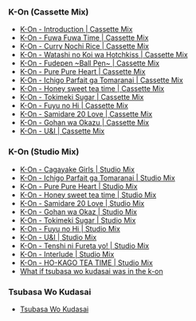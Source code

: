 ### K-On (Cassette Mix)

- [K-On - Introduction | Cassette Mix](https://archive.org/download/k-on-htt-ii-ho-kago-tea-time-second-flac-complete/%E6%94%BE%E8%AA%B2%E5%BE%8C%E3%83%86%E3%82%A3%E3%83%BC%E3%82%BF%E3%82%A4%E3%83%A0II%20%27%27HO-KAGO%20TEA%20TIME%20Second%27%27/DISC%202%20%20%E3%80%8ECassette%20Mix%E3%80%8F%20%E6%94%BE%E8%AA%B2%E5%BE%8C%E3%83%86%E3%82%A3%E3%83%BC%E3%82%BF%E3%82%A4%E3%83%A0II%20%27%27HO-KAGO%20TEA%20TIME%20Second%27%27/01%20Introduction.mp3)
- [K-On - Fuwa Fuwa Time | Cassette Mix](https://archive.org/download/k-on-htt-ii-ho-kago-tea-time-second-flac-complete/%E6%94%BE%E8%AA%B2%E5%BE%8C%E3%83%86%E3%82%A3%E3%83%BC%E3%82%BF%E3%82%A4%E3%83%A0II%20%27%27HO-KAGO%20TEA%20TIME%20Second%27%27/DISC%202%20%20%E3%80%8ECassette%20Mix%E3%80%8F%20%E6%94%BE%E8%AA%B2%E5%BE%8C%E3%83%86%E3%82%A3%E3%83%BC%E3%82%BF%E3%82%A4%E3%83%A0II%20%27%27HO-KAGO%20TEA%20TIME%20Second%27%27/02%20%E3%81%B5%E3%82%8F%E3%81%B5%E3%82%8F%E6%99%82%E9%96%93%20%28%2323%E3%80%8E%E6%94%BE%E8%AA%B2%E5%BE%8C%21%E3%80%8FMix%29%20%EF%BC%8F%20Fuwa%20Fuwa%20Time%20%28Ep.%2023%20%27%27Ho-Kago%21%27%27%20Mix%29.mp3)
- [K-On - Curry Nochi Rice | Cassette Mix](https://archive.org/download/k-on-htt-ii-ho-kago-tea-time-second-flac-complete/%E6%94%BE%E8%AA%B2%E5%BE%8C%E3%83%86%E3%82%A3%E3%83%BC%E3%82%BF%E3%82%A4%E3%83%A0II%20%27%27HO-KAGO%20TEA%20TIME%20Second%27%27/DISC%202%20%20%E3%80%8ECassette%20Mix%E3%80%8F%20%E6%94%BE%E8%AA%B2%E5%BE%8C%E3%83%86%E3%82%A3%E3%83%BC%E3%82%BF%E3%82%A4%E3%83%A0II%20%27%27HO-KAGO%20TEA%20TIME%20Second%27%27/03%20%E3%82%AB%E3%83%AC%E3%83%BC%E3%81%AE%E3%81%A1%E3%83%A9%E3%82%A4%E3%82%B9%20%28%2323%E3%80%8E%E6%94%BE%E8%AA%B2%E5%BE%8C%21%E3%80%8FMix%29%20%EF%BC%8F%20Curry%20Nochi%20Rice%20%28Ep.%2023%20%27%27Ho-Kago%21%27%27%20Mix%29.mp3)
- [K-On - Watashi no Koi wa Hotchkiss | Cassette Mix](https://archive.org/download/k-on-htt-ii-ho-kago-tea-time-second-flac-complete/%E6%94%BE%E8%AA%B2%E5%BE%8C%E3%83%86%E3%82%A3%E3%83%BC%E3%82%BF%E3%82%A4%E3%83%A0II%20%27%27HO-KAGO%20TEA%20TIME%20Second%27%27/DISC%202%20%20%E3%80%8ECassette%20Mix%E3%80%8F%20%E6%94%BE%E8%AA%B2%E5%BE%8C%E3%83%86%E3%82%A3%E3%83%BC%E3%82%BF%E3%82%A4%E3%83%A0II%20%27%27HO-KAGO%20TEA%20TIME%20Second%27%27/04%20%E3%82%8F%E3%81%9F%E3%81%97%E3%81%AE%E6%81%8B%E3%81%AF%E3%83%9B%E3%83%83%E3%83%81%E3%82%AD%E3%82%B9%20%28%2323%E3%80%8E%E6%94%BE%E8%AA%B2%E5%BE%8C%21%E3%80%8FMix%29%20%EF%BC%8F%20Watashi%20no%20Koi%20wa%20Hotchkiss%20%28Ep.%2023%20%27%27Ho-Kago%21%27%27%20Mix%29.mp3)
- [K-On - Fudepen ~Ball Pen~ | Cassette Mix](https://archive.org/download/k-on-htt-ii-ho-kago-tea-time-second-flac-complete/%E6%94%BE%E8%AA%B2%E5%BE%8C%E3%83%86%E3%82%A3%E3%83%BC%E3%82%BF%E3%82%A4%E3%83%A0II%20%27%27HO-KAGO%20TEA%20TIME%20Second%27%27/DISC%202%20%20%E3%80%8ECassette%20Mix%E3%80%8F%20%E6%94%BE%E8%AA%B2%E5%BE%8C%E3%83%86%E3%82%A3%E3%83%BC%E3%82%BF%E3%82%A4%E3%83%A0II%20%27%27HO-KAGO%20TEA%20TIME%20Second%27%27/05%20%E3%81%B5%E3%81%A7%E3%83%9A%E3%83%B3%20%EF%BD%9E%E3%83%9C%E3%83%BC%E3%83%AB%E3%83%9A%E3%83%B3%EF%BD%9E%20%28%2323%E3%80%8E%E6%94%BE%E8%AA%B2%E5%BE%8C%21%E3%80%8FMix%29%20%EF%BC%8F%20Fude%20Pen%20~Ball%20Pen~%20%28Ep.%2023%20%27%27Ho-Kago%21%27%27%20Mix%29.mp3)
- [K-On - Pure Pure Heart | Cassette Mix](https://archive.org/download/k-on-htt-ii-ho-kago-tea-time-second-flac-complete/%E6%94%BE%E8%AA%B2%E5%BE%8C%E3%83%86%E3%82%A3%E3%83%BC%E3%82%BF%E3%82%A4%E3%83%A0II%20%27%27HO-KAGO%20TEA%20TIME%20Second%27%27/DISC%202%20%20%E3%80%8ECassette%20Mix%E3%80%8F%20%E6%94%BE%E8%AA%B2%E5%BE%8C%E3%83%86%E3%82%A3%E3%83%BC%E3%82%BF%E3%82%A4%E3%83%A0II%20%27%27HO-KAGO%20TEA%20TIME%20Second%27%27/06%20%E3%81%B4%E3%82%85%E3%81%82%E3%81%B4%E3%82%85%E3%81%82%E3%81%AF%E3%83%BC%E3%81%A8%20%28%2323%E3%80%8E%E6%94%BE%E8%AA%B2%E5%BE%8C%21%E3%80%8FMix%29%20%EF%BC%8F%20Pure%20Pure%20Heart%20%28Ep.%2023%20%27%27Ho-Kago%21%27%27%20Mix%29.mp3)
- [K-On - Ichigo Parfait ga Tomaranai | Cassette Mix](https://archive.org/download/k-on-htt-ii-ho-kago-tea-time-second-flac-complete/%E6%94%BE%E8%AA%B2%E5%BE%8C%E3%83%86%E3%82%A3%E3%83%BC%E3%82%BF%E3%82%A4%E3%83%A0II%20%27%27HO-KAGO%20TEA%20TIME%20Second%27%27/DISC%202%20%20%E3%80%8ECassette%20Mix%E3%80%8F%20%E6%94%BE%E8%AA%B2%E5%BE%8C%E3%83%86%E3%82%A3%E3%83%BC%E3%82%BF%E3%82%A4%E3%83%A0II%20%27%27HO-KAGO%20TEA%20TIME%20Second%27%27/07%20%E3%81%84%E3%81%A1%E3%81%94%E3%83%91%E3%83%95%E3%82%A7%E3%81%8C%E6%AD%A2%E3%81%BE%E3%82%89%E3%81%AA%E3%81%84%20%28%2323%E3%80%8E%E6%94%BE%E8%AA%B2%E5%BE%8C%21%E3%80%8FMix%29%20%EF%BC%8F%20Ichigo%20Parfait%20ga%20Tomaranai%20%28Ep.%2023%20%27%27Ho-Kago%21%27%27%20Mix%29.mp3)
- [K-On - Honey sweet tea time | Cassette Mix](https://archive.org/download/k-on-htt-ii-ho-kago-tea-time-second-flac-complete/%E6%94%BE%E8%AA%B2%E5%BE%8C%E3%83%86%E3%82%A3%E3%83%BC%E3%82%BF%E3%82%A4%E3%83%A0II%20%27%27HO-KAGO%20TEA%20TIME%20Second%27%27/DISC%202%20%20%E3%80%8ECassette%20Mix%E3%80%8F%20%E6%94%BE%E8%AA%B2%E5%BE%8C%E3%83%86%E3%82%A3%E3%83%BC%E3%82%BF%E3%82%A4%E3%83%A0II%20%27%27HO-KAGO%20TEA%20TIME%20Second%27%27/08%20Honey%20sweet%20tea%20time%20%28%2323%E3%80%8E%E6%94%BE%E8%AA%B2%E5%BE%8C%21%E3%80%8FMix%29.mp3)
- [K-On - Tokimeki Sugar | Cassette Mix](https://archive.org/download/k-on-htt-ii-ho-kago-tea-time-second-flac-complete/%E6%94%BE%E8%AA%B2%E5%BE%8C%E3%83%86%E3%82%A3%E3%83%BC%E3%82%BF%E3%82%A4%E3%83%A0II%20%27%27HO-KAGO%20TEA%20TIME%20Second%27%27/DISC%202%20%20%E3%80%8ECassette%20Mix%E3%80%8F%20%E6%94%BE%E8%AA%B2%E5%BE%8C%E3%83%86%E3%82%A3%E3%83%BC%E3%82%BF%E3%82%A4%E3%83%A0II%20%27%27HO-KAGO%20TEA%20TIME%20Second%27%27/09%20%E3%81%A8%E3%81%8D%E3%82%81%E3%81%8D%E3%82%B7%E3%83%A5%E3%82%AC%E3%83%BC%20%28%2323%E3%80%8E%E6%94%BE%E8%AA%B2%E5%BE%8C%21%E3%80%8FMix%29%20%20%EF%BC%8F%20Tokimeki%20Sugar%20%28Ep.%2023%20%27%27Ho-Kago%21%27%27%20Mix%29.mp3)
- [K-On - Fuyu no Hi | Cassette Mix](https://archive.org/download/k-on-htt-ii-ho-kago-tea-time-second-flac-complete/%E6%94%BE%E8%AA%B2%E5%BE%8C%E3%83%86%E3%82%A3%E3%83%BC%E3%82%BF%E3%82%A4%E3%83%A0II%20%27%27HO-KAGO%20TEA%20TIME%20Second%27%27/DISC%202%20%20%E3%80%8ECassette%20Mix%E3%80%8F%20%E6%94%BE%E8%AA%B2%E5%BE%8C%E3%83%86%E3%82%A3%E3%83%BC%E3%82%BF%E3%82%A4%E3%83%A0II%20%27%27HO-KAGO%20TEA%20TIME%20Second%27%27/10%20%E5%86%AC%E3%81%AE%E6%97%A5%20%28%2323%E3%80%8E%E6%94%BE%E8%AA%B2%E5%BE%8C%21%E3%80%8FMix%29%20%EF%BC%8F%20Fuyu%20no%20Hi%20%28Ep.%2023%20%27%27Ho-Kago%21%27%27%20Mix%29.mp3)
- [K-On - Samidare 20 Love | Cassette Mix](https://archive.org/download/k-on-htt-ii-ho-kago-tea-time-second-flac-complete/%E6%94%BE%E8%AA%B2%E5%BE%8C%E3%83%86%E3%82%A3%E3%83%BC%E3%82%BF%E3%82%A4%E3%83%A0II%20%27%27HO-KAGO%20TEA%20TIME%20Second%27%27/DISC%202%20%20%E3%80%8ECassette%20Mix%E3%80%8F%20%E6%94%BE%E8%AA%B2%E5%BE%8C%E3%83%86%E3%82%A3%E3%83%BC%E3%82%BF%E3%82%A4%E3%83%A0II%20%27%27HO-KAGO%20TEA%20TIME%20Second%27%27/11%20%E4%BA%94%E6%9C%88%E9%9B%A820%E3%83%A9%E3%83%96%20%28%2323%E3%80%8E%E6%94%BE%E8%AA%B2%E5%BE%8C%21%E3%80%8FMix%29%20%EF%BC%8F%20Samidare%2020%20Love%20%28Ep.%2023%20%27%27Ho-Kago%21%27%27%20Mix%29.mp3)
- [K-On - Gohan wa Okazu | Cassette Mix](https://archive.org/download/k-on-htt-ii-ho-kago-tea-time-second-flac-complete/%E6%94%BE%E8%AA%B2%E5%BE%8C%E3%83%86%E3%82%A3%E3%83%BC%E3%82%BF%E3%82%A4%E3%83%A0II%20%27%27HO-KAGO%20TEA%20TIME%20Second%27%27/DISC%202%20%20%E3%80%8ECassette%20Mix%E3%80%8F%20%E6%94%BE%E8%AA%B2%E5%BE%8C%E3%83%86%E3%82%A3%E3%83%BC%E3%82%BF%E3%82%A4%E3%83%A0II%20%27%27HO-KAGO%20TEA%20TIME%20Second%27%27/12%20%E3%81%94%E3%81%AF%E3%82%93%E3%81%AF%E3%81%8A%E3%81%8B%E3%81%9A%20%28%2323%E3%80%8E%E6%94%BE%E8%AA%B2%E5%BE%8C%21%E3%80%8FMix%29%20%EF%BC%8F%20Gohan%20wa%20Okazu%20%28Ep.%2023%20%27%27Ho-Kago%21%27%27%20Mix%29.mp3)
- [K-On - U&I | Cassette Mix](https://archive.org/download/k-on-htt-ii-ho-kago-tea-time-second-flac-complete/%E6%94%BE%E8%AA%B2%E5%BE%8C%E3%83%86%E3%82%A3%E3%83%BC%E3%82%BF%E3%82%A4%E3%83%A0II%20%27%27HO-KAGO%20TEA%20TIME%20Second%27%27/DISC%202%20%20%E3%80%8ECassette%20Mix%E3%80%8F%20%E6%94%BE%E8%AA%B2%E5%BE%8C%E3%83%86%E3%82%A3%E3%83%BC%E3%82%BF%E3%82%A4%E3%83%A0II%20%27%27HO-KAGO%20TEA%20TIME%20Second%27%27/13%20U%26I%20%28%2323%E3%80%8E%E6%94%BE%E8%AA%B2%E5%BE%8C%21%E3%80%8FMix%29.mp3)

### K-On (Studio Mix)

- [K-On - Cagayake Girls | Studio Mix](https://ia601603.us.archive.org/5/items/tvtunes_19537/K-On%20-%20Cagayake%20Girls.mp3)
- [K-On - Ichigo Parfait ga Tomaranai | Studio Mix](https://ia601806.us.archive.org/3/items/k-on-htt-ii-ho-kago-tea-time-second-flac-complete/%E6%94%BE%E8%AA%B2%E5%BE%8C%E3%83%86%E3%82%A3%E3%83%BC%E3%82%BF%E3%82%A4%E3%83%A0II%20%27%27HO-KAGO%20TEA%20TIME%20Second%27%27/DISC%201%20%E3%80%8EStudio%20Mix%E3%80%8F%20%E6%94%BE%E8%AA%B2%E5%BE%8C%E3%83%86%E3%82%A3%E3%83%BC%E3%82%BF%E3%82%A4%E3%83%A0II%20%27%27HO-KAGO%20TEA%20TIME%20Second%27%27/01%20%E3%81%84%E3%81%A1%E3%81%94%E3%83%91%E3%83%95%E3%82%A7%E3%81%8C%E6%AD%A2%E3%81%BE%E3%82%89%E3%81%AA%E3%81%84%20%27%27Ichigo%20Parfait%20ga%20Tomaranai%27%27%20%E3%80%8EStudio%20Mix%E3%80%8F.mp3)
- [K-On - Pure Pure Heart | Studio Mix](https://archive.org/download/k-on-htt-ii-ho-kago-tea-time-second-flac-complete/%E6%94%BE%E8%AA%B2%E5%BE%8C%E3%83%86%E3%82%A3%E3%83%BC%E3%82%BF%E3%82%A4%E3%83%A0II%20%27%27HO-KAGO%20TEA%20TIME%20Second%27%27/DISC%201%20%E3%80%8EStudio%20Mix%E3%80%8F%20%E6%94%BE%E8%AA%B2%E5%BE%8C%E3%83%86%E3%82%A3%E3%83%BC%E3%82%BF%E3%82%A4%E3%83%A0II%20%27%27HO-KAGO%20TEA%20TIME%20Second%27%27/02%20%E3%81%B4%E3%82%85%E3%81%82%E3%81%B4%E3%82%85%E3%81%82%E3%81%AF%E3%83%BC%E3%81%A8%20%27%27Pure%20Pure%20Heart%27%27%20%E3%80%8EStudio%20Mix%E3%80%8F.mp3)
- [K-On - Honey sweet tea time | Studio Mix](https://archive.org/download/k-on-htt-ii-ho-kago-tea-time-second-flac-complete/%E6%94%BE%E8%AA%B2%E5%BE%8C%E3%83%86%E3%82%A3%E3%83%BC%E3%82%BF%E3%82%A4%E3%83%A0II%20%27%27HO-KAGO%20TEA%20TIME%20Second%27%27/DISC%201%20%E3%80%8EStudio%20Mix%E3%80%8F%20%E6%94%BE%E8%AA%B2%E5%BE%8C%E3%83%86%E3%82%A3%E3%83%BC%E3%82%BF%E3%82%A4%E3%83%A0II%20%27%27HO-KAGO%20TEA%20TIME%20Second%27%27/03%20Honey%20sweet%20tea%20time%20%E3%80%8EStudio%20Mix%E3%80%8F.mp3)
- [K-On - Samidare 20 Love | Studio Mix](https://archive.org/download/k-on-htt-ii-ho-kago-tea-time-second-flac-complete/%E6%94%BE%E8%AA%B2%E5%BE%8C%E3%83%86%E3%82%A3%E3%83%BC%E3%82%BF%E3%82%A4%E3%83%A0II%20%27%27HO-KAGO%20TEA%20TIME%20Second%27%27/DISC%201%20%E3%80%8EStudio%20Mix%E3%80%8F%20%E6%94%BE%E8%AA%B2%E5%BE%8C%E3%83%86%E3%82%A3%E3%83%BC%E3%82%BF%E3%82%A4%E3%83%A0II%20%27%27HO-KAGO%20TEA%20TIME%20Second%27%27/04%20%E4%BA%94%E6%9C%88%E9%9B%A820%E3%83%A9%E3%83%96%20%27%27Samidare%2020%20Love%27%27%20%E3%80%8EStudio%20Mix%E3%80%8F.mp3)
- [K-On - Gohan wa Okaz | Studio Mix](https://archive.org/download/k-on-htt-ii-ho-kago-tea-time-second-flac-complete/%E6%94%BE%E8%AA%B2%E5%BE%8C%E3%83%86%E3%82%A3%E3%83%BC%E3%82%BF%E3%82%A4%E3%83%A0II%20%27%27HO-KAGO%20TEA%20TIME%20Second%27%27/DISC%201%20%E3%80%8EStudio%20Mix%E3%80%8F%20%E6%94%BE%E8%AA%B2%E5%BE%8C%E3%83%86%E3%82%A3%E3%83%BC%E3%82%BF%E3%82%A4%E3%83%A0II%20%27%27HO-KAGO%20TEA%20TIME%20Second%27%27/05%20%E3%81%94%E3%81%AF%E3%82%93%E3%81%AF%E3%81%8A%E3%81%8B%E3%81%9A%20%27%27Gohan%20wa%20Okazu%27%27%20%E3%80%8EStudio%20Mix%E3%80%8F.mp3)
- [K-On - Tokimeki Sugar | Studio Mix](https://archive.org/download/k-on-htt-ii-ho-kago-tea-time-second-flac-complete/%E6%94%BE%E8%AA%B2%E5%BE%8C%E3%83%86%E3%82%A3%E3%83%BC%E3%82%BF%E3%82%A4%E3%83%A0II%20%27%27HO-KAGO%20TEA%20TIME%20Second%27%27/DISC%201%20%E3%80%8EStudio%20Mix%E3%80%8F%20%E6%94%BE%E8%AA%B2%E5%BE%8C%E3%83%86%E3%82%A3%E3%83%BC%E3%82%BF%E3%82%A4%E3%83%A0II%20%27%27HO-KAGO%20TEA%20TIME%20Second%27%27/06%20%E3%81%A8%E3%81%8D%E3%82%81%E3%81%8D%E3%82%B7%E3%83%A5%E3%82%AC%E3%83%BC%20%27%27Tokimeki%20Sugar%27%27%20%E3%80%8EStudio%20Mix%E3%80%8F.mp3)
- [K-On - Fuyu no Hi | Studio Mix](https://archive.org/download/k-on-htt-ii-ho-kago-tea-time-second-flac-complete/%E6%94%BE%E8%AA%B2%E5%BE%8C%E3%83%86%E3%82%A3%E3%83%BC%E3%82%BF%E3%82%A4%E3%83%A0II%20%27%27HO-KAGO%20TEA%20TIME%20Second%27%27/DISC%201%20%E3%80%8EStudio%20Mix%E3%80%8F%20%E6%94%BE%E8%AA%B2%E5%BE%8C%E3%83%86%E3%82%A3%E3%83%BC%E3%82%BF%E3%82%A4%E3%83%A0II%20%27%27HO-KAGO%20TEA%20TIME%20Second%27%27/07%20%E5%86%AC%E3%81%AE%E6%97%A5%20%27%27Fuyu%20no%20Hi%27%27%20%E3%80%8EStudio%20Mix%E3%80%8F.mp3)
- [K-On - U&I | Studio Mix](https://archive.org/download/k-on-htt-ii-ho-kago-tea-time-second-flac-complete/%E6%94%BE%E8%AA%B2%E5%BE%8C%E3%83%86%E3%82%A3%E3%83%BC%E3%82%BF%E3%82%A4%E3%83%A0II%20%27%27HO-KAGO%20TEA%20TIME%20Second%27%27/DISC%201%20%E3%80%8EStudio%20Mix%E3%80%8F%20%E6%94%BE%E8%AA%B2%E5%BE%8C%E3%83%86%E3%82%A3%E3%83%BC%E3%82%BF%E3%82%A4%E3%83%A0II%20%27%27HO-KAGO%20TEA%20TIME%20Second%27%27/08%20U%26I%20%E3%80%8EStudio%20Mix%E3%80%8F.mp3)
- [K-On - Tenshi ni Fureta yo! | Studio Mix](https://archive.org/download/k-on-htt-ii-ho-kago-tea-time-second-flac-complete/%E6%94%BE%E8%AA%B2%E5%BE%8C%E3%83%86%E3%82%A3%E3%83%BC%E3%82%BF%E3%82%A4%E3%83%A0II%20%27%27HO-KAGO%20TEA%20TIME%20Second%27%27/DISC%201%20%E3%80%8EStudio%20Mix%E3%80%8F%20%E6%94%BE%E8%AA%B2%E5%BE%8C%E3%83%86%E3%82%A3%E3%83%BC%E3%82%BF%E3%82%A4%E3%83%A0II%20%27%27HO-KAGO%20TEA%20TIME%20Second%27%27/09%20%E5%A4%A9%E4%BD%BF%E3%81%AB%E3%81%B5%E3%82%8C%E3%81%9F%E3%82%88%EF%BC%81%27%27Tenshi%20ni%20Furetayo%EF%BC%81%27%27%20%E3%80%8EStudio%20Mix%E3%80%8F.mp3)
- [K-On - Interlude | Studio Mix](https://archive.org/download/k-on-htt-ii-ho-kago-tea-time-second-flac-complete/%E6%94%BE%E8%AA%B2%E5%BE%8C%E3%83%86%E3%82%A3%E3%83%BC%E3%82%BF%E3%82%A4%E3%83%A0II%20%27%27HO-KAGO%20TEA%20TIME%20Second%27%27/DISC%201%20%E3%80%8EStudio%20Mix%E3%80%8F%20%E6%94%BE%E8%AA%B2%E5%BE%8C%E3%83%86%E3%82%A3%E3%83%BC%E3%82%BF%E3%82%A4%E3%83%A0II%20%27%27HO-KAGO%20TEA%20TIME%20Second%27%27/10%20Interlude%20%E3%80%8EStudio%20Mix%E3%80%8F.mp3)
- [K-On - HO-KAGO TEA TIME | Studio Mix](https://archive.org/download/k-on-htt-ii-ho-kago-tea-time-second-flac-complete/%E6%94%BE%E8%AA%B2%E5%BE%8C%E3%83%86%E3%82%A3%E3%83%BC%E3%82%BF%E3%82%A4%E3%83%A0II%20%27%27HO-KAGO%20TEA%20TIME%20Second%27%27/DISC%201%20%E3%80%8EStudio%20Mix%E3%80%8F%20%E6%94%BE%E8%AA%B2%E5%BE%8C%E3%83%86%E3%82%A3%E3%83%BC%E3%82%BF%E3%82%A4%E3%83%A0II%20%27%27HO-KAGO%20TEA%20TIME%20Second%27%27/11%20%E6%94%BE%E8%AA%B2%E5%BE%8C%E3%83%86%E3%82%A3%E3%83%BC%E3%82%BF%E3%82%A4%E3%83%A0%20%27%27Ho-Kago%20Tea%20Time%27%27%20%E3%80%8EStudio%20Mix%E3%80%8F.mp3)
- [What if tsubasa wo kudasai was in the k-on](https://ia902301.us.archive.org/6/items/K-ontsubasadub/Y2Mate.is%20-%20K-ON%21%20-%20Mio%2C%20Ritsu%20and%20Tsumugi%20Play%20Tsubasa%20wo%20Kudasai%20for%20Yui%2C%20But%20It%27s%20English%20Dubbed-hVUer5uBxTM-360p-1654269245001.mp4)

### Tsubasa Wo Kudasai

- [Tsubasa Wo Kudasai](https://ia804608.us.archive.org/22/items/tsubasa-wo-kudasai-p86gmg/Astrophysics%20-%20Tsubasa%20Wo%20Kudasai.mp3)
